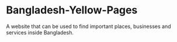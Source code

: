 # Bangladesh-Yellow-Pages
A website that can be used to find important places, businesses and services inside Bangladesh.

